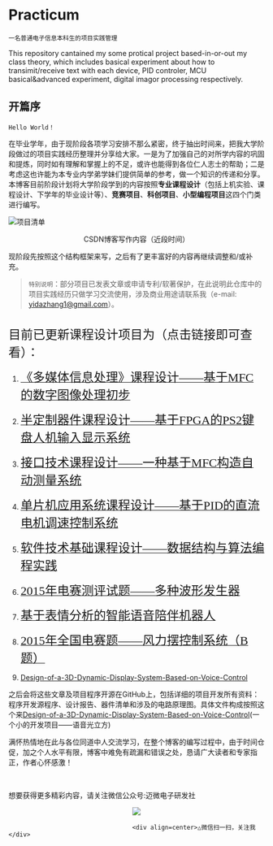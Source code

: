 # Practicum
``一名普通电子信息本科生的项目实践管理``


This repository cantained my some protical project based-in-or-out my class theory, which includes basical experiment about how to transimit/receive text with each device, PID controler, MCU basical&advanced experiment, digital imagor processing respectively.


## 开篇序
```
Hello World！
```
在毕业学年，由于现阶段各项学习安排不那么紧密，终于抽出时间来，把我大学阶段做过的项目实践经历整理并分享给大家。一是为了加强自己的对所学内容的巩固和提炼，同时如有理解和掌握上的不足，或许也能得到各位仁人志士的帮助；二是考虑这也许能为本专业内学弟学妹们提供简单的参考，做一个知识的传递和分享。
本博客目前阶段计划将大学阶段学到的内容按照**专业课程设计**（包括上机实验、课程设计、下学年的毕业设计等）、**竞赛项目**、**科创项目**、**小型编程项目**这四个门类进行编写。


![项目清单](https://img-blog.csdnimg.cn/20191212173352559.png?x-oss-process=image/watermark,type_ZmFuZ3poZW5naGVpdGk,shadow_10,text_aHR0cHM6Ly9ibG9nLmNzZG4ubmV0L0NoYXJtdmU=,size_16,color_FFFFFF,t_70#pic_center)

<center>CSDN博客写作内容（近段时间）</center><p>

现阶段先按照这个结构框架来写，之后有了更丰富好的内容再继续调整和/或补充。

> ``特别说明``：部分项目已发表文章或申请专利/软著保护，在此说明此仓库中的项目实践经历只做学习交流使用，涉及商业用途请联系我（e-mail: yidazhang1@gmail.com）。


<br>
<font size = 5>目前已更新课程设计项目为（点击链接即可查看）：</font>
<br>

1. [<font face="微软雅黑" size=5>《多媒体信息处理》课程设计——基于MFC的数字图像处理初步</font>](https://blog.csdn.net/Charmve/article/details/103792001)

2. [<font face="微软雅黑" size=5>半定制器件课程设计——基于FPGA的PS2键盘人机输入显示系统</font>](https://blog.csdn.net/Charmve/article/details/103462640)

3. [<font face="微软雅黑" size=5>接口技术课程设计——一种基于MFC构造自动测量系统</font>](https://blog.csdn.net/Charmve/article/details/103458240)

4. [<font face="微软雅黑" size=5>单片机应用系统课程设计——基于PID的直流电机调速控制系统</font>](https://blog.csdn.net/Charmve/article/details/103466831)

5. [<font face="微软雅黑" size=5>软件技术基础课程设计——数据结构与算法编程实践</font>](https://blog.csdn.net/Charmve/article/details/103455958)

6. [<font face="微软雅黑" size=5>2015年电赛测评试题——多种波形发生器</font>](https://blog.csdn.net/Charmve/article/details/103480723)

6. [<font face="微软雅黑" size=5>基于表情分析的智能语音陪伴机器人</font>](https://blog.csdn.net/Charmve/article/details/103464674)

6. [<font face="微软雅黑" size=5> 2015年全国电赛题——风力摆控制系统（B题）</font>](https://blog.csdn.net/Charmve/article/details/103922460)

7. [Design-of-a-3D-Dynamic-Display-System-Based-on-Voice-Control](https://github.com/ChromeWei/Design-of-a-3D-Dynamic-Display-System-Based-on-Voice-Control)


之后会将这些文章及项目程序开源在GitHub上，包括详细的项目开发所有资料：程序开发源程序、设计报告、器件清单和涉及的电路原理图。具体文件构成按照这个来[Design-of-a-3D-Dynamic-Display-System-Based-on-Voice-Control](https://github.com/ChromeWei/Design-of-a-3D-Dynamic-Display-System-Based-on-Voice-Control)(一个小的开发项目——语音光立方)

满怀热情地在此与各位同道中人交流学习，在整个博客的编写过程中，由于时间仓促，加之个人水平有限，博客中难免有疏漏和错误之处，恳请广大读者和专家指正，作者心怀感激！

<br>

想要获得更多精彩内容，请关注微信公众号:迈微电子研发社

<div align=center><img src="https://image.jiqizhixin.com/uploads/editor/d8595d93-e8c9-4abf-91f4-105384736912/%E5%9B%BE%E7%89%8712.jpg"></div>


                                      <div align=center>△微信扫一扫，关注我</div>




